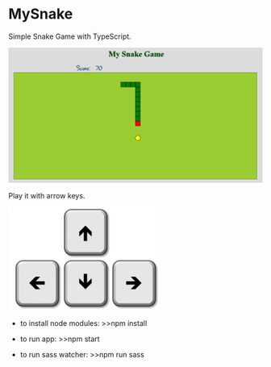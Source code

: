 # MySnake
Simple Snake Game with TypeScript.

![game](./src/assets/images/MySnake.png "game")

Play it with arrow keys.

![arrowKeys](./src/assets/images/arrowKeys.png "arrowKeys")

- to install node modules: >>npm install
- to run app: >>npm start

- to run sass watcher: >>npm run sass

